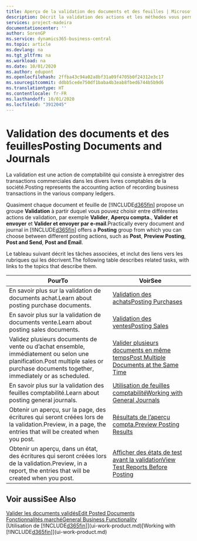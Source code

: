 ```yaml
---
title: Aperçu de la validation des documents et des feuilles | Microsoft Docs
description: Décrit la validation des actions et les méthodes vous permettant de valider des documents et des feuilles.
services: project-madeira
documentationcenter: ''
author: SorenGP
ms.service: dynamics365-business-central
ms.topic: article
ms.devlang: na
ms.tgt_pltfrm: na
ms.workload: na
ms.date: 10/01/2020
ms.author: edupont
ms.openlocfilehash: 2ffba43c94a02a8bf31a09f4705b0f24312e3c17
ms.sourcegitcommit: ddbb5cede750df1baba4b3eab8fbed6744b5b9d6
ms.translationtype: HT
ms.contentlocale: fr-FR
ms.lasthandoff: 10/01/2020
ms.locfileid: "3912045"
---
```

# <a name="posting-documents-and-journals"></a><span data-ttu-id="2e35c-103">Validation des documents et des feuilles</span><span class="sxs-lookup"><span data-stu-id="2e35c-103">Posting Documents and Journals</span></span>
<span data-ttu-id="2e35c-104">La validation est une action de comptabilité qui consiste à enregistrer des transactions commerciales dans les divers livres comptables de la société.</span><span class="sxs-lookup"><span data-stu-id="2e35c-104">Posting represents the accounting action of recording business transactions in the various company ledgers.</span></span>

<span data-ttu-id="2e35c-105">Quasiment chaque document et feuille de [!INCLUDE[d365fin](includes/d365fin_md.md)] propose un groupe **Validation** à partir duquel vous pouvez choisir entre différentes actions de validation, par exemple **Valider**, **Aperçu compta.**, **Valider et envoyer** et **Valider et envoyer par e-mail**.</span><span class="sxs-lookup"><span data-stu-id="2e35c-105">Practically every document and journal in [!INCLUDE[d365fin](includes/d365fin_md.md)] offers a **Posting** group from which you can choose between different posting actions, such as **Post**, **Preview Posting**, **Post and Send**, **Post and Email**.</span></span>

<span data-ttu-id="2e35c-106">Le tableau suivant décrit les tâches associées, et inclut des liens vers les rubriques qui les décrivent.</span><span class="sxs-lookup"><span data-stu-id="2e35c-106">The following table describes related tasks, with links to the topics that describe them.</span></span>

| <span data-ttu-id="2e35c-107">Pour</span><span class="sxs-lookup"><span data-stu-id="2e35c-107">To</span></span> | <span data-ttu-id="2e35c-108">Voir</span><span class="sxs-lookup"><span data-stu-id="2e35c-108">See</span></span> |
| --- | --- |
| <span data-ttu-id="2e35c-109">En savoir plus sur la validation de documents achat.</span><span class="sxs-lookup"><span data-stu-id="2e35c-109">Learn about posting purchase documents.</span></span> |[<span data-ttu-id="2e35c-110">Validation des achats</span><span class="sxs-lookup"><span data-stu-id="2e35c-110">Posting Purchases</span></span>](ui-post-purchases.md) |
| <span data-ttu-id="2e35c-111">En savoir plus sur la validation de documents vente.</span><span class="sxs-lookup"><span data-stu-id="2e35c-111">Learn about posting sales documents.</span></span> |[<span data-ttu-id="2e35c-112">Validation des ventes</span><span class="sxs-lookup"><span data-stu-id="2e35c-112">Posting Sales</span></span>](ui-post-sales.md) |
| <span data-ttu-id="2e35c-113">Validez plusieurs documents de vente ou d’achat ensemble, immédiatement ou selon une planification.</span><span class="sxs-lookup"><span data-stu-id="2e35c-113">Post multiple sales or purchase documents together, immediately or as scheduled.</span></span>|[<span data-ttu-id="2e35c-114">Valider plusieurs documents en même temps</span><span class="sxs-lookup"><span data-stu-id="2e35c-114">Post Multiple Documents at the Same Time</span></span>](ui-batch-posting.md)|
| <span data-ttu-id="2e35c-115">En savoir plus sur la validation des feuilles comptabilité.</span><span class="sxs-lookup"><span data-stu-id="2e35c-115">Learn about posting general journals.</span></span> |[<span data-ttu-id="2e35c-116">Utilisation de feuilles comptabilité</span><span class="sxs-lookup"><span data-stu-id="2e35c-116">Working with General Journals</span></span>](ui-work-general-journals.md) |
| <span data-ttu-id="2e35c-117">Obtenir un aperçu, sur la page, des écritures qui seront créées lors de la validation.</span><span class="sxs-lookup"><span data-stu-id="2e35c-117">Preview, in a page, the entries that will be created when you post.</span></span> |[<span data-ttu-id="2e35c-118">Résultats de l’aperçu compta.</span><span class="sxs-lookup"><span data-stu-id="2e35c-118">Preview Posting Results</span></span>](ui-how-preview-post-results.md) |
| <span data-ttu-id="2e35c-119">Obtenir un aperçu, dans un état, des écritures qui seront créées lors de la validation.</span><span class="sxs-lookup"><span data-stu-id="2e35c-119">Preview, in a report, the entries that will be created when you post.</span></span> |[<span data-ttu-id="2e35c-120">Afficher des états de test avant la validation</span><span class="sxs-lookup"><span data-stu-id="2e35c-120">View Test Reports Before Posting</span></span>](ui-how-view-test-reports-posting.md) |

## <a name="see-also"></a><span data-ttu-id="2e35c-121">Voir aussi</span><span class="sxs-lookup"><span data-stu-id="2e35c-121">See Also</span></span>
[<span data-ttu-id="2e35c-122">Valider les documents validés</span><span class="sxs-lookup"><span data-stu-id="2e35c-122">Edit Posted Documents</span></span>](across-edit-posted-document.md)  
[<span data-ttu-id="2e35c-123">Fonctionnalités marché</span><span class="sxs-lookup"><span data-stu-id="2e35c-123">General Business Functionality</span></span>](ui-across-business-areas.md)  
<span data-ttu-id="2e35c-124">[Utilisation de [!INCLUDE[d365fin](includes/d365fin_md.md)]](ui-work-product.md)</span><span class="sxs-lookup"><span data-stu-id="2e35c-124">[Working with [!INCLUDE[d365fin](includes/d365fin_md.md)]](ui-work-product.md)</span></span>

